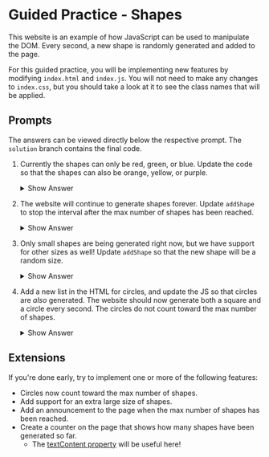 # Guided Practice - Shapes

This website is an example of how JavaScript can be used to manipulate the DOM. Every second, a new shape is randomly generated and added to the page.

For this guided practice, you will be implementing new features by modifying `index.html` and `index.js`. You will not need to make any changes to `index.css`, but you should take a look at it to see the class names that will be applied.

## Prompts

The answers can be viewed directly below the respective prompt. The `solution` branch contains the final code.

1. Currently the shapes can only be red, green, or blue. Update the code so that the shapes can also be orange, yellow, or purple.
   <details>
   <summary>Show Answer</summary>

   ```js
   const colors = ["red", "green", "blue", "orange", "yellow", "purple"];
   ```

   </details>

1. The website will continue to generate shapes forever. Update `addShape` to stop the interval after the max number of shapes has been reached.
   <details>
   <summary>Show Answer</summary>

   ```js
   function addShape() {
     // ...
     if (shapes.length >= maxShapes) {
       clearInterval(addShapeIntervalId);
     }
   }
   ```

   </details>

1. Only small shapes are being generated right now, but we have support for other sizes as well! Update `addShape` so that the new shape will be a random size.
   <details>
   <summary>Show Answer</summary>

   ```js
   function addShape() {
     // ...
     const size = sizes[Math.floor(Math.random() * sizes.length)];
     shapes.push({ color, size });
   }
   ```

   </details>

1. Add a new list in the HTML for circles, and update the JS so that circles are _also_ generated. The website should now generate both a square and a circle every second. The circles do not count toward the max number of shapes.

    <details>
    <summary>Show Answer</summary>

   ```html
   <ul id="circles"></ul>
   ```

   ```js
   function render() {
     // ...
     const circles = document.querySelector("#circles");
     circles.replaceChildren();
     shapes.forEach((shape) => {
       const circle = document.createElement("li");
       circle.classList.add("circle", shape.color, shape.size);
       circles.append(circle);
     });
   }
   ```

    </details>

## Extensions

If you're done early, try to implement one or more of the following features:

- Circles now count toward the max number of shapes.
- Add support for an extra large size of shapes.
- Add an announcement to the page when the max number of shapes has been reached.
- Create a counter on the page that shows how many shapes have been generated so far.
  - The [textContent property](https://developer.mozilla.org/en-US/docs/Web/API/Node/textContent) will be useful here!
